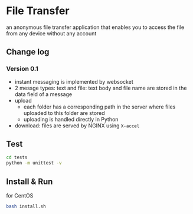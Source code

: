 # File Transfer

an anonymous file transfer application that enables you to access the file from any device without any account

## Change log
### Version 0.1

* instant messaging is implemented by websocket
* 2 messge types: text and file: text body and file name are stored in the data field of a message 
* upload
	* each folder has a corresponding path in the server where files uploaded to this folder are stored
	* uploading is handled directly in Python
* download: files are served by NGINX using `X-accel`



## Test
```bash
cd tests
python -m unittest -v
```

## Install & Run
for CentOS
```bash
bash install.sh
```